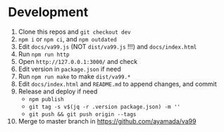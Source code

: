# Development

1. Clone this repos and `git checkout dev`
2. `npm i` or `npm ci`, and `npm outdated`
3. Edit `docs/va99.js` (NOT `dist/va99.js` !!!) and `docs/index.html`
4. Run `npm run http`
5. Open `http://127.0.0.1:3000/` and check
6. Edit version in `package.json` if need
7. Run `npm run make` to make `dist/va99.*`
8. Edit `docs/index.html` and `README.md` to append changes, and commit
9. Release and deploy if need
    - `npm publish`
    - `git tag -s v$(jq -r .version package.json) -m ''`
    - `git push && git push origin --tags`
10. Merge to master branch in https://github.com/ayamada/va99




